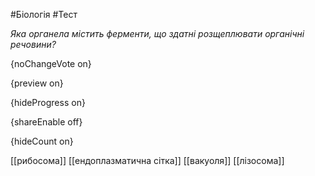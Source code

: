 #Біологія #Тест

*Яка органела містить ферменти, що здатні розщеплювати органічні речовини?*

{noChangeVote on}

{preview on}

{hideProgress on}

{shareEnable off}

{hideCount on}

[[рибосома]]
[[ендоплазматична сітка]]
[[вакуоля]]
[[лізосома]]
